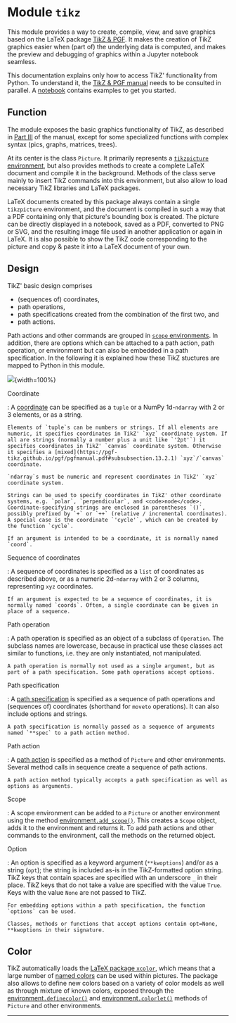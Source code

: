 # Module `tikz`

This module provides a way to create, compile, view, and save graphics based on the LaTeX package [TikZ & PGF](https://ctan.org/pkg/pgf). It makes the creation of TikZ graphics easier when (part of) the underlying data is computed, and makes the preview and debugging of graphics within a Jupyter notebook seamless.

This documentation explains only how to access TikZ' functionality from Python. To understand it, the [TikZ & PGF manual](https://pgf-tikz.github.io/pgf/pgfmanual.pdf) needs to be consulted in parallel. A [notebook](https://nbviewer.jupyter.org/github/allefeld/pytikz/blob/master/pytikz.ipynb) contains examples to get you started.


## Function

The module exposes the basic graphics functionality of TikZ, as described in [Part III](https://pgf-tikz.github.io/pgf/pgfmanual.pdf#part.3) of the manual, except for some specialized functions with complex syntax (pics, graphs, matrices, trees).

At its center is the class `Picture`. It primarily represents a [<code>tikzpicture</code> environment](https://pgf-tikz.github.io/pgf/pgfmanual.pdf#subsubsection.12.2.1), but also provides methods to create a complete LaTeX document and compile it in the background. Methods of the class serve mainly to insert TikZ commands into this environment, but also allow to load necessary TikZ libraries and LaTeX packages.

LaTeX documents created by this package always contain a single `tikzpicture` environment, and the document is compiled in such a way that a PDF containing only that picture's bounding box is created. The picture can be directly displayed in a notebook, saved as a PDF, converted to PNG or SVG, and the resulting image file used in another application or again in LaTeX. It is also possible to show the TikZ code corresponding to the picture and copy & paste it into a LaTeX document of your own.


## Design

TikZ' basic design comprises

-   (sequences of) coordinates,
-   path operations,
-   path specifications created from the combination of the first two, and
-   path actions.

Path actions and other commands are grouped in [<code>scope</code> environments](https://pgf-tikz.github.io/pgf/pgfmanual.pdf#subsubsection.12.3.1). In addition, there are options which can be attached to a path action, path operation, or environment but can also be embedded in a path specification. In the following it is explained how these TikZ stuctures are mapped to Python in this module.

![](tikz.svg){width=100%}

Coordinate

:   A [coordinate](https://pgf-tikz.github.io/pgf/pgfmanual.pdf#subsection.13.2) can be specified as a `tuple` or a NumPy 1d-`ndarray` with 2 or 3 elements, or as a string.

    Elements of `tuple`s can be numbers or strings. If all elements are numeric, it specifies coordinates in TikZ' `xyz` coordinate system. If all are strings (normally a number plus a unit like `'2pt'`) it specifies coordinates in TikZ' `canvas` coordinate system. Otherwise it specifies a [mixed](https://pgf-tikz.github.io/pgf/pgfmanual.pdf#subsubsection.13.2.1) `xyz`/`canvas` coordinate.

    `ndarray`s must be numeric and represent coordinates in TikZ' `xyz` coordinate system.
   
    Strings can be used to specify coordinates in TikZ' other coordinate systems, e.g. `polar`, `perpendicular`, and <code>node</code>. Coordinate-specifying strings are enclosed in parentheses `()`, possibly prefixed by `+` or `++` (relative / incremental coordinates). A special case is the coordinate `'cycle'`, which can be created by the function `cycle`.

    If an argument is intended to be a coordinate, it is normally named `coord`.

Sequence of coordinates

:   A sequence of coordinates is specified as a `list` of coordinates as described above, or as a numeric 2d-`ndarray` with 2 or 3 columns, representing `xyz` coordinates.

    If an argument is expected to be a sequence of coordinates, it is normally named `coords`. Often, a single coordinate can be given in place of a sequence.

Path operation

:   A path operation is specified as an object of a subclass of `Operation`. The subclass names are lowercase, because in practical use these classes act similar to functions, i.e. they are only instantiated, not manipulated.
   
    A path operation is normally not used as a single argument, but as part of a path specification. Some path operations accept options.

Path specification

:   A [path specification](https://pgf-tikz.github.io/pgf/pgfmanual.pdf#section.14) is specified as a sequence of path operations and  (sequences of) coordinates (shorthand for `moveto` operations). It can also include options and strings.

    A path specification is normally passed as a sequence of arguments named `**spec` to a path action method.

Path action

:   A [path action](https://pgf-tikz.github.io/pgf/pgfmanual.pdf#section.15) is specified as a method of `Picture` and other environments. Several method calls in sequence create a sequence of path actions.

    A path action method typically accepts a path specification as well as options as arguments.

Scope

:   A scope environment can be added to a `Picture` or another environment using the method [environment<code>.add_scope()</code>](#tikz.Scope.addscope). This creates a `Scope` object, adds it to the environment and returns it. To add path actions and other commands to the environment, call the methods on the returned object.


Option

:   An option is specified as a keyword argument (`**kwoptions`) and/or as a string (`opt`); the string is included as-is in the TikZ-formatted option string. TikZ keys that contain spaces are specified with an underscore `_` in their place. TikZ keys that do not take a value are specified with the value `True`. Keys with the value `None` are not passed to TikZ.

    For embedding options within a path specification, the function `options` can be used.

    Classes, methods or functions that accept options contain opt=None, **kwoptions in their signature.


## Color

TikZ automatically loads the [LaTeX package <code>xcolor</code>](https://mirrors.nxthost.com/ctan/macros/latex/contrib/xcolor/xcolor.pdf), which means that a large number of [named colors](https://mirrors.nxthost.com/ctan/macros/latex/contrib/xcolor/xcolor.pdf#section.4) can be used within pictures. The package also allows to define new colors based on a variety of color models as well as through mixture of known colors, exposed through the
[environment<code>.definecolor()</code>](#tikz.Scope.definecolor) and
[environment<code>.colorlet()</code>](#tikz.Scope.colorlet)
methods of `Picture` and other environments.


***
